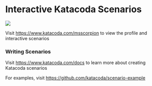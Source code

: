 # Interactive Katacoda Scenarios

[![](http://shields.katacoda.com/katacoda/msscorpion/count.svg)](https://www.katacoda.com/msscorpion "Get your profile on Katacoda.com")

Visit https://www.katacoda.com/msscorpion to view the profile and interactive scenarios

### Writing Scenarios
Visit https://www.katacoda.com/docs to learn more about creating Katacoda scenarios

For examples, visit https://github.com/katacoda/scenario-example
